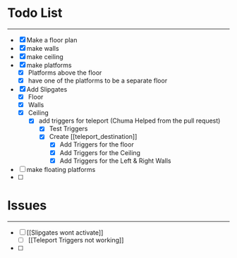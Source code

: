 # Todo List
---
- [x] Make a floor plan
- [x] make walls
- [x] make ceiling
- [x] make platforms
	- [x] Platforms above the floor
	- [x] have one of the platforms to be a separate floor
- [x] Add Slipgates
	- [x] Floor
	- [x] Walls
	- [x] Ceiling
		- [x] add triggers for teleport (Chuma Helped from the pull request)
			- [x] Test Triggers
			- [x] Create [[teleport_destination]]
				- [x] Add Triggers for the floor
				- [x] Add Triggers for the Ceiling
				- [x] Add Triggers for the Left & Right Walls
- [ ] make floating platforms
- [ ] 

# Issues
---
- [ ] [[Slipgates wont activate]]
	- [ ] [[Teleport Triggers not working]]
- [ ] 